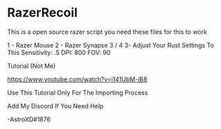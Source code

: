 # RazerRecoil
This is a open source razer script you need these files for this to work

1 - Razer Mouse
2 - Razer Synapse 3 / 4
3- Adjust Your Rust Settings To This
Sensitivity: .5
DPI: 800
FOV: 90

Tutorial (Not Me)

https://www.youtube.com/watch?v=i141UbM-iB8

Use This Tutorial Only For The Importing Process

Add My Discord If You Need Help

-AstroXD#1876
